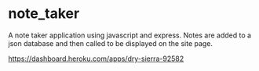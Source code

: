 # note_taker
A note taker application using javascript and express. Notes are added to a json database and then called to be displayed on the site page.

https://dashboard.heroku.com/apps/dry-sierra-92582
